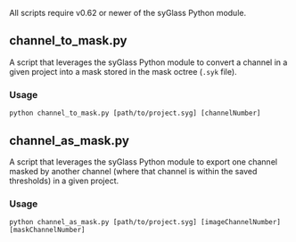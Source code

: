 All scripts require v0.62 or newer of the syGlass Python module.

## channel_to_mask.py

A script that leverages the syGlass Python module to convert a channel in a given project into a mask stored in the mask octree (`.syk` file).


### Usage

```
python channel_to_mask.py [path/to/project.syg] [channelNumber]
```

## channel_as_mask.py

A script that leverages the syGlass Python module to export one channel masked by another channel (where that channel is within the saved thresholds) in a given project.


### Usage

```
python channel_as_mask.py [path/to/project.syg] [imageChannelNumber] [maskChannelNumber]
```
